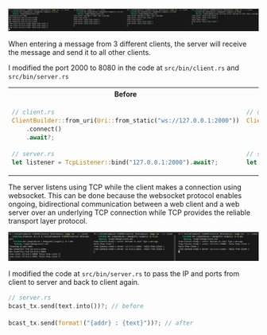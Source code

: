 ![alt text](image.png)

When entering a message from 3 different clients, the server will receive the message and send it to all other clients.

I modified the port 2000 to 8080 in the code at `src/bin/client.rs` and `src/bin/server.rs`

<table>
<tr>
<th>Before</th>
<th>After</th>
</tr>
<tr>
<td >

```rust
// client.rs
ClientBuilder::from_uri(Uri::from_static("ws://127.0.0.1:2000"))
    .connect()
    .await?;
    
// server.rs
let listener = TcpListener::bind("127.0.0.1:2000").await?;
```

</td>
<td>

```rust
// client.rs
ClientBuilder::from_uri(Uri::from_static("ws://127.0.0.1:8080"))
    .connect()
    .await?;

// server.rs
let listener = TcpListener::bind("127.0.0.1:8080").await?;
```

</td>
</tr>
</table>

The server listens using TCP while the client makes a connection using websocket. This can be done because the websocket protocol enables ongoing, bidirectional communication between a web client and a web server over an underlying TCP connection while TCP provides the reliable transport layer protocol.

![alt text](image2.png)

I modified the code at `src/bin/server.rs` to pass the IP and ports from client to server and back to client again.

```rust
// server.rs
bcast_tx.send(text.into())?; // before

bcast_tx.send(format!("{addr} : {text}"))?; // after
```